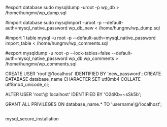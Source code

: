 #export database
sudo mysqldump -uroot -p wp_db > /home/hungmv/wp_dump.sql

#import database
sudo mysqlimport -uroot -p --default-auth=mysql_native_password wp_db_new < /home/hungmv/wp_dump.sql

#import 1 table 
mysql -u root -p --default-auth=mysql_native_password import_table < /home/hungmv/wp_comments.sql

#export
mysqldump -u root -p --lock-tables=false --default-auth=mysql_native_password wp_db wp_comments > /home/hungmv/wp_comments.sql

CREATE USER 'root'@'localhost' IDENTIFIED BY 'new_password';
CREATE DATABASE database_name CHARACTER SET utf8mb4 COLLATE utf8mb4_unicode_ci;

ALTER USER 'root'@'localhost' IDENTIFIED BY 'O24Kb=~sSk5b';


GRANT ALL PRIVILEGES ON database_name.* TO 'username'@'localhost';


##
mysql_secure_installation

